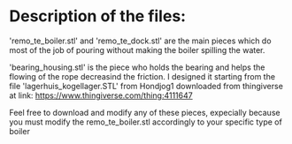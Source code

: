 # Description of the files:

'remo_te_boiler.stl' and 'remo_te_dock.stl' are the main pieces which do most of the job of pouring without making the boiler spilling the water.

'bearing_housing.stl' is the piece who holds the bearing and helps the flowing of the rope decreasind the friction. I designed it starting from the file 'lagerhuis_kogellager.STL' from Hondjog1 downloaded from thingiverse at link: https://www.thingiverse.com/thing:4111647


Feel free to download and modify any of these pieces, expecially because you must modify the remo_te_boiler.stl accordingly to your specific type of boiler
